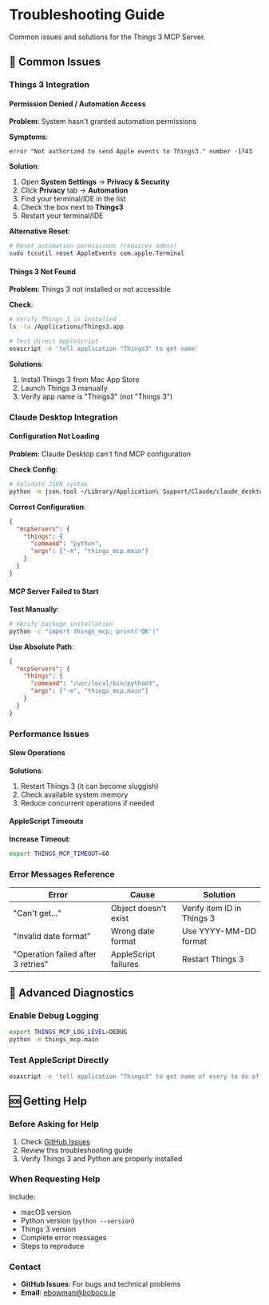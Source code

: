 # Troubleshooting Guide

Common issues and solutions for the Things 3 MCP Server.

## 🚨 Common Issues

### Things 3 Integration

#### Permission Denied / Automation Access

**Problem**: System hasn't granted automation permissions

**Symptoms**:
```
error "Not authorized to send Apple events to Things3." number -1743
```

**Solution**:
1. Open **System Settings** → **Privacy & Security**
2. Click **Privacy** tab → **Automation**
3. Find your terminal/IDE in the list
4. Check the box next to **Things3**
5. Restart your terminal/IDE

**Alternative Reset**:
```bash
# Reset automation permissions (requires admin)
sudo tccutil reset AppleEvents com.apple.Terminal
```

#### Things 3 Not Found

**Problem**: Things 3 not installed or not accessible

**Check**:
```bash
# Verify Things 3 is installed
ls -la /Applications/Things3.app

# Test direct AppleScript
osascript -e 'tell application "Things3" to get name'
```

**Solutions**:
1. Install Things 3 from Mac App Store
2. Launch Things 3 manually
3. Verify app name is "Things3" (not "Things 3")

### Claude Desktop Integration

#### Configuration Not Loading

**Problem**: Claude Desktop can't find MCP configuration

**Check Config**:
```bash
# Validate JSON syntax
python -m json.tool ~/Library/Application\ Support/Claude/claude_desktop_config.json
```

**Correct Configuration**:
```json
{
  "mcpServers": {
    "things": {
      "command": "python",
      "args": ["-m", "things_mcp.main"]
    }
  }
}
```

#### MCP Server Failed to Start

**Test Manually**:
```bash
# Verify package installation
python -c "import things_mcp; print('OK')"
```

**Use Absolute Path**:
```json
{
  "mcpServers": {
    "things": {
      "command": "/usr/local/bin/python3",
      "args": ["-m", "things_mcp.main"]
    }
  }
}
```

### Performance Issues

#### Slow Operations

**Solutions**:
1. Restart Things 3 (it can become sluggish)
2. Check available system memory
3. Reduce concurrent operations if needed

#### AppleScript Timeouts

**Increase Timeout**:
```bash
export THINGS_MCP_TIMEOUT=60
```

### Error Messages Reference

| Error | Cause | Solution |
|-------|-------|----------|
| "Can't get..." | Object doesn't exist | Verify item ID in Things 3 |
| "Invalid date format" | Wrong date format | Use YYYY-MM-DD format |
| "Operation failed after 3 retries" | AppleScript failures | Restart Things 3 |

## 🔧 Advanced Diagnostics

### Enable Debug Logging
```bash
export THINGS_MCP_LOG_LEVEL=DEBUG
python -m things_mcp.main
```

### Test AppleScript Directly
```bash
osascript -e 'tell application "Things3" to get name of every to do of list "Today"'
```

## 🆘 Getting Help

### Before Asking for Help
1. Check [GitHub Issues](https://github.com/ebowman/things-applescript-mcp/issues)
2. Review this troubleshooting guide
3. Verify Things 3 and Python are properly installed

### When Requesting Help

Include:
- macOS version
- Python version (`python --version`)
- Things 3 version
- Complete error messages
- Steps to reproduce

### Contact
- **GitHub Issues**: For bugs and technical problems
- **Email**: ebowman@boboco.ie